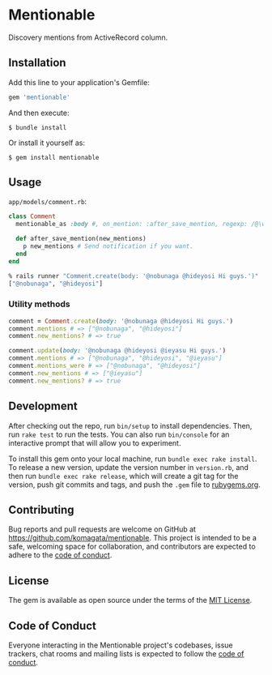 # Mentionable

Discovery mentions from ActiveRecord column.

## Installation

Add this line to your application's Gemfile:

```ruby
gem 'mentionable'
```

And then execute:

    $ bundle install

Or install it yourself as:

    $ gem install mentionable

## Usage

`app/models/comment.rb`:

```ruby
class Comment
  mentionable_as :body #, on_mention: :after_save_mention, regexp: /@\w+/

  def after_save_mention(new_mentions)
    p new_mentions # Send notification if you want.
  end
end
```

```sh
% rails runner "Comment.create(body: '@nobunaga @hideyosi Hi guys.')"
["@nobunaga", "@hideyosi"]
```

### Utility methods

```ruby
comment = Comment.create(body: '@nobunaga @hideyosi Hi guys.')
comment.mentions # => ["@nobunaga", "@hideyosi"]
comment.new_mentions? # => true

comment.update(body: '@nobunaga @hideyosi @ieyasu Hi guys.')
comment.mentions # => ["@nobunaga", "@hideyosi", "@ieyasu"]
comment.mentions_were # => ["@nobunaga", "@hideyosi"]
comment.new_mentions # => ["@ieyasu"]
comment.new_mentions? # => true
```

## Development

After checking out the repo, run `bin/setup` to install dependencies. Then, run `rake test` to run the tests. You can also run `bin/console` for an interactive prompt that will allow you to experiment.

To install this gem onto your local machine, run `bundle exec rake install`. To release a new version, update the version number in `version.rb`, and then run `bundle exec rake release`, which will create a git tag for the version, push git commits and tags, and push the `.gem` file to [rubygems.org](https://rubygems.org).

## Contributing

Bug reports and pull requests are welcome on GitHub at https://github.com/komagata/mentionable. This project is intended to be a safe, welcoming space for collaboration, and contributors are expected to adhere to the [code of conduct](https://github.com/komagata/mentionable/blob/master/CODE_OF_CONDUCT.md).

## License

The gem is available as open source under the terms of the [MIT License](https://opensource.org/licenses/MIT).

## Code of Conduct

Everyone interacting in the Mentionable project's codebases, issue trackers, chat rooms and mailing lists is expected to follow the [code of conduct](https://github.com/komagata/mentionable/blob/master/CODE_OF_CONDUCT.md).
